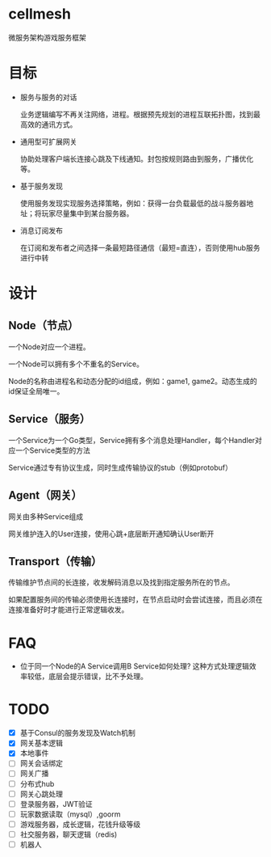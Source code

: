 # cellmesh
微服务架构游戏服务框架


# 目标

- 服务与服务的对话

    业务逻辑编写不再关注网络，进程。根据预先规划的进程互联拓扑图，找到最高效的通讯方式。

- 通用型可扩展网关

    协助处理客户端长连接心跳及下线通知。封包按规则路由到服务，广播优化等。

- 基于服务发现

    使用服务发现实现服务选择策略，例如：获得一台负载最低的战斗服务器地址；将玩家尽量集中到某台服务器。

- 消息订阅发布

    在订阅和发布者之间选择一条最短路径通信（最短=直连），否则使用hub服务进行中转


# 设计

## Node（节点）

一个Node对应一个进程。

一个Node可以拥有多个不重名的Service。

Node的名称由进程名和动态分配的id组成，例如：game1, game2。动态生成的id保证全局唯一。

## Service（服务）

一个Service为一个Go类型，Service拥有多个消息处理Handler，每个Handler对应一个Service类型的方法

Service通过专有协议生成，同时生成传输协议的stub（例如protobuf）


## Agent（网关）

网关由多种Service组成

网关维护连入的User连接，使用心跳+底层断开通知确认User断开

## Transport（传输）
传输维护节点间的长连接，收发解码消息以及找到指定服务所在的节点。

如果配置服务间的传输必须使用长连接时，在节点启动时会尝试连接，而且必须在连接准备好时才能进行正常逻辑收发。



# FAQ
- 位于同一个Node的A Service调用B Service如何处理?
   这种方式处理逻辑效率较低，底层会提示错误，比不予处理。

# TODO
- [x] 基于Consul的服务发现及Watch机制
- [x] 网关基本逻辑
- [x] 本地事件
- [ ] 网关会话绑定
- [ ] 网关广播
- [ ] 分布式hub
- [ ] 网关心跳处理
- [ ] 登录服务器，JWT验证
- [ ] 玩家数据读取（mysql）,goorm
- [ ] 游戏服务器，成长逻辑，花钱升级等级
- [ ] 社交服务器，聊天逻辑（redis)
- [ ] 机器人